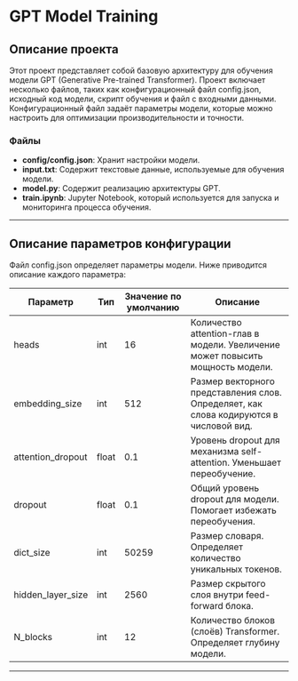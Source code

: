 # GPT Model Training

## Описание проекта

Этот проект представляет собой базовую архитектуру для обучения модели GPT (Generative Pre-trained Transformer). Проект включает несколько файлов, таких как конфигурационный файл config.json, исходный код модели, скрипт обучения и файл с входными данными. Конфигурационный файл задаёт параметры модели, которые можно настроить для оптимизации производительности и точности.


### Файлы

- **config/config.json**: Хранит настройки модели.
- **input.txt**: Содержит текстовые данные, используемые для обучения модели.
- **model.py**: Содержит реализацию архитектуры GPT.
- **train.ipynb**: Jupyter Notebook, который используется для запуска и мониторинга процесса обучения.

---

## Описание параметров конфигурации

Файл config.json определяет параметры модели. Ниже приводится описание каждого параметра:

| Параметр               | Тип    | Значение по умолчанию | Описание                                                                 |
|------------------------|--------|-----------------------|--------------------------------------------------------------------------|
| heads               | int    | 16                    | Количество attention-глав в модели. Увеличение может повысить мощность модели. |
| embedding_size      | int    | 512                   | Размер векторного представления слов. Определяет, как слова кодируются в числовой вид. |
| attention_dropout   | float  | 0.1                   | Уровень dropout для механизма self-attention. Уменьшает переобучение.   |
| dropout             | float  | 0.1                   | Общий уровень dropout для модели. Помогает избежать переобучения.      |
| dict_size           | int    | 50259                 | Размер словаря. Определяет количество уникальных токенов.               |
| hidden_layer_size   | int    | 2560                  | Размер скрытого слоя внутри feed-forward блока.                         |
| N_blocks            | int    | 12                    | Количество блоков (слоёв) Transformer. Определяет глубину модели.       |

---
